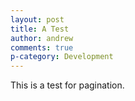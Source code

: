 ```yaml
---
layout: post
title: A Test
author: andrew
comments: true
p-category: Development
---
```


This is a test for pagination.